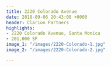 ```yaml
---
title: 2220 Colorado Avenue
date: 2018-09-06 20:43:08 +0000
header: Clarion Partners
highlights:
- 2220 Colorado Avenue, Santa Monica
- 201,000 SF
image_1: "/images/2220-Colorado-1.jpg"
image_2: "/images/2220-Colorado-2.jpg"

---
```

